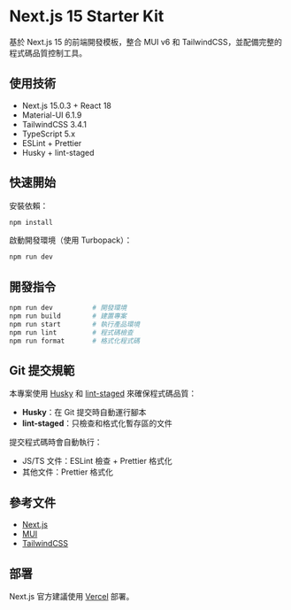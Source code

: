 # Next.js 15 Starter Kit

基於 Next.js 15 的前端開發模板，整合 MUI v6 和 TailwindCSS，並配備完整的程式碼品質控制工具。

## 使用技術

- Next.js 15.0.3 + React 18
- Material-UI 6.1.9
- TailwindCSS 3.4.1
- TypeScript 5.x
- ESLint + Prettier
- Husky + lint-staged

## 快速開始

安裝依賴：

```bash
npm install
```

啟動開發環境（使用 Turbopack）：

```bash
npm run dev
```

## 開發指令

```bash
npm run dev          # 開發環境
npm run build        # 建置專案
npm run start        # 執行產品環境
npm run lint         # 程式碼檢查
npm run format       # 格式化程式碼
```

## Git 提交規範

本專案使用 [Husky](https://typicode.github.io/husky/) 和 [lint-staged](https://github.com/okonet/lint-staged) 來確保程式碼品質：

- **Husky**：在 Git 提交時自動運行腳本
- **lint-staged**：只檢查和格式化暫存區的文件

提交程式碼時會自動執行：

- JS/TS 文件：ESLint 檢查 + Prettier 格式化
- 其他文件：Prettier 格式化

## 參考文件

- [Next.js](https://nextjs.org/docs)
- [MUI](https://mui.com/material-ui/)
- [TailwindCSS](https://tailwindcss.com/docs)

## 部署

Next.js 官方建議使用 [Vercel](https://vercel.com) 部署。
